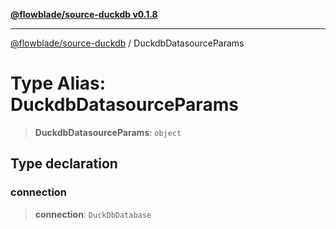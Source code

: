 [**@flowblade/source-duckdb v0.1.8**](../README.md)

***

[@flowblade/source-duckdb](../README.md) / DuckdbDatasourceParams

# Type Alias: DuckdbDatasourceParams

> **DuckdbDatasourceParams**: `object`

## Type declaration

### connection

> **connection**: `DuckDbDatabase`
